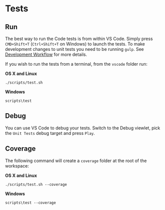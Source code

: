# Tests

## Run

The best way to run the Code tests is from within VS Code. Simply press `CMD+Shift+T` (`Ctrl+Shift+T` on Windows) to launch the tests. To make development changes to unit tests you need to be running `gulp`. See [Development Workflow](https://github.com/Microsoft/vscode/tree/master/wiki/contributing/how-to-contribute.md#incremental-build) for more details.

If you wish to run the tests from a terminal, from the `vscode` folder run:

**OS X and Linux**

	./scripts/test.sh

**Windows**

	scripts\test

## Debug

You can use VS Code to debug your tests. Switch to the Debug viewlet, pick the `Unit Tests` debug target and press `Play`.

## Coverage

The following command will create a `coverage` folder at the root of the workspace:

**OS X and Linux**

	./scripts/test.sh --coverage

**Windows**

	scripts\test --coverage
